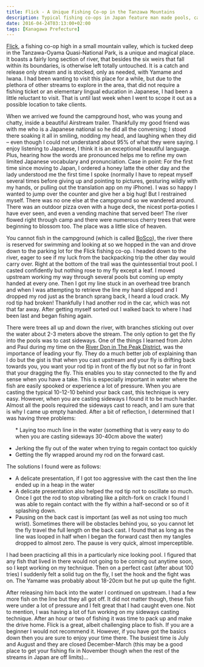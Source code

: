 ```yaml
---
title: Flick - A Unique Fishing Co-op in the Tanzawa Mountains
description: Typical fishing co-ops in Japan feature man made pools, can be quite crowded, & require little skill to catch fish. Thankfully Flick isn't your typical coop...
date: 2016-04-24T03:13:00+02:00
tags: [Kanagawa Prefecture]
---
```

<div class=“text-lg m-2”>
<p class="mb-2"> <a href="https://www.moroto.co.jp/bosco/" target="_blank" rel="noopener noreferrer">Flick</a>, a fishing co-op high in a small mountain valley, which is tucked deep in the Tanzawa-Oyama Quasi-National Park, is a unique and magical place. It boasts a fairly long section of river, that besides the six weirs that fall within its boundaries, is otherwise left totally untouched. It is a catch and release only stream and is stocked, only as needed, with Yamame and Iwana. I had been wanting to visit this place for a while, but due to the plethora of other streams to explore in the area, that did not require a fishing ticket or an elementary lingual education in Japanese, I had been a little reluctant to visit. That is until last week when I went to scope it out as a possible location to take clients.</p>



<p class="mt-2 mb-2">When we arrived we found the campground host, who was young and chatty, inside a beautiful Airstream trailer. Thankfully my good friend was with me who is a Japanese national so he did all the conversing; I stood there soaking it all in smiling, nodding my head, and laughing when they did – even though I could not understand about 95% of what they were saying. I enjoy listening to Japanese, I think it is an exceptional beautiful language. Plus, hearing how the words are pronounced helps me to refine my own limited Japanese vocabulary and pronunciation. <span class="font-bold italic">Case in point: For the first time since moving to Japan, I ordered a honey latte the other day and the lady understood me the first time I spoke (normally I have to repeat myself several times before giving up and pointing to pictures, gesturing wildly with my hands, or pulling out the translation app on my iPhone). I was so happy I wanted to jump over the counter and give her a big hug! But I restrained myself. </span>There was no one else at the campground so we wandered around. There was an outdoor pizza oven with a huge deck, the nicest porta-poties I have ever seen, and even a vending machine that served beer! The river flowed right through camp and there were numerous cherry trees that were beginning to blossom too. The place was a little slice of heaven.</p>



<p class="mt-2 mb-2">You cannot fish in the campground (which is called <a href="https://www.moroto.co.jp/bosco/" target="_blank" rel="noopener noreferrer">BoSco</a>), the river there is reserved for swimming and looking at so we hopped in the van and drove down to the parking lot for the Flick fishing co-op. I headed down to the river, eager to see if my luck from the backpacking trip the other day would carry over. Right at the bottom of the trail was the quintessential trout pool. I casted confidently but nothing rose to my fly except a leaf. I moved upstream working my way through several pools but coming up empty handed at every one. Then I got my line stuck in an overhead tree branch and when I was attempting to retrieve the line my hand slipped and I dropped my rod just as the branch sprang back, I heard a loud crack. My rod tip had broken! Thankfully I had another rod in the car, which was not that far away. After getting myself sorted out I walked back to where I had been last and began fishing again.</p>



<p class="mt-2 mb-2">There were trees all up and down the river, with branches sticking out over the water about 2-3 meters above the stream. The only option to get the fly into the pools was to cast sideways. One of the things I learned from John and Paul during my time on the <a href="https://www.fallfishtenkara.com/grayling/" target="_blank" rel="noopener noreferrer">River Don in The Peak District</a>, was the importance of leading your fly. They do a much better job of explaining than I do but the gist is that when you cast upstream and your fly is drifting back towards you, you want your rod tip in front of the fly but not so far in front that your dragging the fly. This enables you to stay connected to the fly and sense when you have a take. This is especially important in water where the fish are easily spooked or experience a lot of pressure. When you are casting the typical 10-12-10 behind your back cast, this technique is very easy. However, when you are casting sideways I found it to be much harder. Almost all the pools required the sideways cast to reach, and I am sure that is why I came up empty handed. After a bit of reflection, I determined that I was having three problems:</p>

<ul>
<p class="mt-2 mb-2">* Laying too much line in the water (something that is very easy to do when you are casting sideways 30-40cm above the water)</p>

<li>Jerking the fly out of the water when trying to regain contact too quickly</li>
<li>Getting the fly wrapped around my rod on the forward cast.</li>
</ul>

<p class="mt-2 mb-2">The solutions I found were as follows:</p>

<ul>
<li>A delicate presentation, if I got too aggressive with the cast then the line ended up in a heap in the water</li>
<li>A delicate presentation also helped the rod tip not to oscillate so much. Once I got the rod to stop vibrating like a pitch-fork on crack I found I was able to regain contact with the fly within a half-second or so of it splashing down.</li>
<li>Pausing on the back cast is important (as well as not using too much wrist). Sometimes there will be obstacles behind you, so you cannot let the fly travel the full length on the back cast. I found that as long as the line was looped in half when I began the forward cast then my tangles dropped to almost zero. The pause is very quick, almost imperceptible.</li>
</ul>

<p class="mt-2 mb-2">I had been practicing all this in a particularly nice looking pool. I figured that any fish that lived in there would not going to be coming out anytime soon, so I kept working on my technique. Then on a perfect cast (after about 100 tries) I suddenly felt a solid tug on the fly, I set the hook and the fight was on. The Yamame was probably about 18-20cm but he put up quite the fight.</p>



<p class="mt-2 mb-2">After releasing him back into the water I continued on upstream. I had a few more fish on the line but they all got off. It did not matter though, these fish were under a lot of pressure and I felt great that I had caught even one. Not to mention, I was having a lot of fun working on my sideways casting technique. After an hour or two of fishing it was time to pack up and make the drive home. Flick is a great, albeit challenging place to fish. If you are a beginner I would not recommend it. However, if you have got the basics down then you are sure to enjoy your time there. The busiest time is July and August and they are closed December-March (this may be a good place to get your fishing fix in November though when the rest of the streams in Japan are off limits)…</p>

<img class="w-8/12 rounded-lg shadow-lg mx-auto" src="" alt="" />
</div>